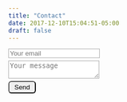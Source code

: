 ```yaml
---
title: "Contact"
date: 2017-12-10T15:04:51-05:00
draft: false
---
```


<form method="POST" action="http://formspree.io/joncharlesdavies@gmail.com">
  <input name="email" placeholder="Your email" type="email" style="border: 1px solid #AAA; margin-bottom: 5px;"><br>
  <textarea name="message" placeholder="Your message" style="border: 1px solid #AAA; margin-bottom: 5px; "></textarea><br>
  <button type="submit" style="border-radius: 6px; padding: 3px 10px 3px 10px; cursor: pointer;">Send</button>
</form>
